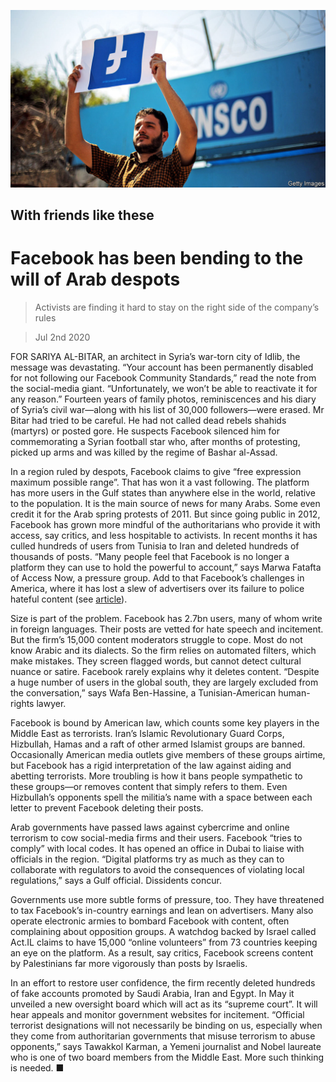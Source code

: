 ![](./images/20200704_MAP004_0.jpg)

## With friends like these

# Facebook has been bending to the will of Arab despots

> Activists are finding it hard to stay on the right side of the company’s rules

> Jul 2nd 2020

FOR SARIYA AL-BITAR, an architect in Syria’s war-torn city of Idlib, the message was devastating. “Your account has been permanently disabled for not following our Facebook Community Standards,” read the note from the social-media giant. “Unfortunately, we won’t be able to reactivate it for any reason.” Fourteen years of family photos, reminiscences and his diary of Syria’s civil war—along with his list of 30,000 followers—were erased. Mr Bitar had tried to be careful. He had not called dead rebels shahids (martyrs) or posted gore. He suspects Facebook silenced him for commemorating a Syrian football star who, after months of protesting, picked up arms and was killed by the regime of Bashar al-Assad.

In a region ruled by despots, Facebook claims to give “free expression maximum possible range”. That has won it a vast following. The platform has more users in the Gulf states than anywhere else in the world, relative to the population. It is the main source of news for many Arabs. Some even credit it for the Arab spring protests of 2011. But since going public in 2012, Facebook has grown more mindful of the authoritarians who provide it with access, say critics, and less hospitable to activists. In recent months it has culled hundreds of users from Tunisia to Iran and deleted hundreds of thousands of posts. “Many people feel that Facebook is no longer a platform they can use to hold the powerful to account,” says Marwa Fatafta of Access Now, a pressure group. Add to that Facebook’s challenges in America, where it has lost a slew of advertisers over its failure to police hateful content (see [article](https://www.economist.com//business/2020/07/02/why-facebook-is-well-placed-to-weather-an-advertising-boycott)).

Size is part of the problem. Facebook has 2.7bn users, many of whom write in foreign languages. Their posts are vetted for hate speech and incitement. But the firm’s 15,000 content moderators struggle to cope. Most do not know Arabic and its dialects. So the firm relies on automated filters, which make mistakes. They screen flagged words, but cannot detect cultural nuance or satire. Facebook rarely explains why it deletes content. “Despite a huge number of users in the global south, they are largely excluded from the conversation,” says Wafa Ben-Hassine, a Tunisian-American human-rights lawyer.

Facebook is bound by American law, which counts some key players in the Middle East as terrorists. Iran’s Islamic Revolutionary Guard Corps, Hizbullah, Hamas and a raft of other armed Islamist groups are banned. Occasionally American media outlets give members of these groups airtime, but Facebook has a rigid interpretation of the law against aiding and abetting terrorists. More troubling is how it bans people sympathetic to these groups—or removes content that simply refers to them. Even Hizbullah’s opponents spell the militia’s name with a space between each letter to prevent Facebook deleting their posts.

Arab governments have passed laws against cybercrime and online terrorism to cow social-media firms and their users. Facebook “tries to comply” with local codes. It has opened an office in Dubai to liaise with officials in the region. “Digital platforms try as much as they can to collaborate with regulators to avoid the consequences of violating local regulations,” says a Gulf official. Dissidents concur.

Governments use more subtle forms of pressure, too. They have threatened to tax Facebook’s in-country earnings and lean on advertisers. Many also operate electronic armies to bombard Facebook with content, often complaining about opposition groups. A watchdog backed by Israel called Act.IL claims to have 15,000 “online volunteers” from 73 countries keeping an eye on the platform. As a result, say critics, Facebook screens content by Palestinians far more vigorously than posts by Israelis.

In an effort to restore user confidence, the firm recently deleted hundreds of fake accounts promoted by Saudi Arabia, Iran and Egypt. In May it unveiled a new oversight board which will act as its “supreme court”. It will hear appeals and monitor government websites for incitement. “Official terrorist designations will not necessarily be binding on us, especially when they come from authoritarian governments that misuse terrorism to abuse opponents,” says Tawakkol Karman, a Yemeni journalist and Nobel laureate who is one of two board members from the Middle East. More such thinking is needed. ■